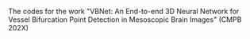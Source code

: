 The codes for the work "VBNet: An End-to-end 3D Neural Network for Vessel Bifurcation Point Detection in Mesoscopic Brain Images" (CMPB 202X)
